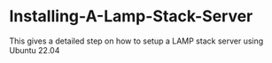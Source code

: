 # Installing-A-Lamp-Stack-Server
This gives a detailed step on how to setup a LAMP stack server using Ubuntu 22.04

